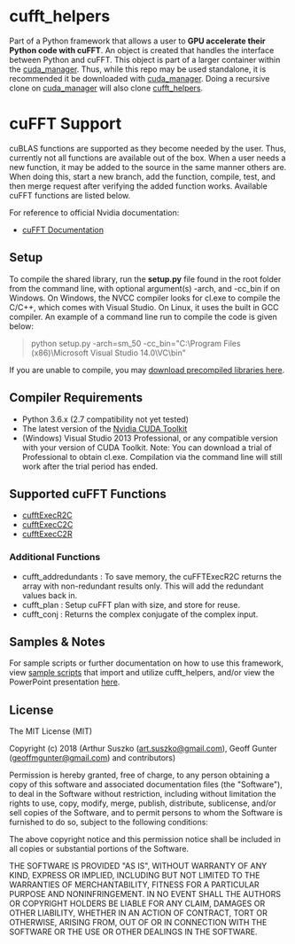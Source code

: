 # cufft_helpers

Part of a Python framework that allows a user to **GPU accelerate their Python code with cuFFT**. An object is created that handles the interface between Python and cuFFT. This object is part of a larger container within the [cuda_manager](https://github.com/asuszko/cuda_manager). Thus, while this repo may be used standalone, it is recommended it be downloaded with [cuda_manager](https://github.com/asuszko/cuda_manager). Doing a recursive clone on [cuda_manager](https://github.com/asuszko/cuda_manager) will also clone [cufft_helpers](https://github.com/asuszko/cufft_helpers).


# cuFFT Support

cuBLAS functions are supported as they become needed by the user. Thus, currently not all functions are available out of the box. When a user needs a new function, it may be added to the source in the same manner others are. When doing this, start a new branch, add the function, compile, test, and then merge request after verifying the added function works. Available cuFFT functions are listed below.

For reference to official Nvidia documentation:
- [cuFFT Documentation](http://docs.nvidia.com/cuda/cufft/index.html)

## Setup

To compile the shared library, run the **setup.py** file found in the root folder from the command line, with optional argument(s) -arch, and -cc_bin if on Windows. On Windows, the NVCC compiler looks for cl.exe to compile the C/C++, which comes with Visual Studio. On Linux, it uses the built in GCC compiler. An example of a command line run to compile the code is given below:
> python setup.py -arch=sm_50 -cc_bin="C:\Program Files (x86)\Microsoft Visual Studio 14.0\VC\bin"

If you are unable to compile, you may [download precompiled libraries here](https://github.com/asuszko/cuda_manager_libs).

## Compiler Requirements

- Python 3.6.x (2.7 compatibility not yet tested) 
- The latest  version of the [Nvidia CUDA Toolkit](https://developer.nvidia.com/cuda-toolkit)
- (Windows) Visual Studio 2013 Professional, or any compatible version with your version of CUDA Toolkit. Note: You can download a trial of Professional to obtain cl.exe. Compilation via the command line will still work after the trial period has ended.

## Supported cuFFT Functions

- [cufftExecR2C](http://docs.nvidia.com/cuda/cufft/index.html#function-cufftexecr2c-cufftexecd2z)
- [cufftExecC2C](http://docs.nvidia.com/cuda/cufft/index.html#function-cufftexecc2c-cufftexecz2z)
- [cufftExecC2R](http://docs.nvidia.com/cuda/cufft/index.html#function-cufftexecc2r-cufftexecz2d)

### Additional Functions
- cufft_addredundants : To save memory, the cuFFTExecR2C returns the array with non-redundant results only. This will add the redundant values back in.
- cufft_plan : Setup cuFFT plan with size, and store for reuse.
- cufft_conj : Returns the complex conjugate of the complex input.

## Samples & Notes

For sample scripts or further documentation on how to use this framework, view [sample scripts](https://github.com/asuszko/cuda_manager/tree/master/samples) that import and utilize cufft_helpers, and/or view the PowerPoint presentation [here](https://github.com/asuszko/cuda_manager/blob/master/link).

## License
 
The MIT License (MIT)

Copyright (c) 2018 (Arthur Suszko (art.suszko@gmail.com), Geoff Gunter (geoffmgunter@gmail.com) and contributors)

Permission is hereby granted, free of charge, to any person obtaining a copy of this software and associated documentation files (the "Software"), to deal in the Software without restriction, including without limitation the rights to use, copy, modify, merge, publish, distribute, sublicense, and/or sell copies of the Software, and to permit persons to whom the Software is furnished to do so, subject to the following conditions:

The above copyright notice and this permission notice shall be included in all copies or substantial portions of the Software.

THE SOFTWARE IS PROVIDED "AS IS", WITHOUT WARRANTY OF ANY KIND, EXPRESS OR IMPLIED, INCLUDING BUT NOT LIMITED TO THE WARRANTIES OF MERCHANTABILITY, FITNESS FOR A PARTICULAR PURPOSE AND NONINFRINGEMENT. IN NO EVENT SHALL THE AUTHORS OR COPYRIGHT HOLDERS BE LIABLE FOR ANY CLAIM, DAMAGES OR OTHER LIABILITY, WHETHER IN AN ACTION OF CONTRACT, TORT OR OTHERWISE, ARISING FROM, OUT OF OR IN CONNECTION WITH THE SOFTWARE OR THE USE OR OTHER DEALINGS IN THE SOFTWARE.